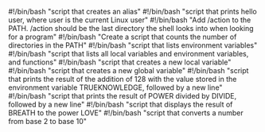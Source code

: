 #!/bin/bash
"script that creates an alias"
#!/bin/bash
"script that prints hello user, where user is the current Linux user"
#!/bin/bash
"Add /action to the PATH. /action should be the last directory the shell looks into when looking for a program"
#!/bin/bash
"Create a script that counts the number of directories in the PATH"
#!/bin/bash
"script that lists environment variables"
#!/bin/bash
"script that lists all local variables and environment variables, and functions"
#!/bin/bash
"script that creates a new local variable"
#!/bin/bash
"script that creates a new global variable"
#!/bin/bash
"script that prints the result of the addition of 128 with the value stored in the environment variable TRUEKNOWLEDGE, followed by a new line"
#!/bin/bash
"script that prints the result of POWER divided by DIVIDE, followed by a new line"
#!/bin/bash
"script that displays the result of BREATH to the power LOVE"
#!/bin/bash
"script that converts a number from base 2 to base 10"
